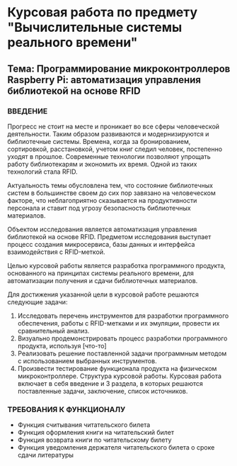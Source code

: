 # Курсовая работа по предмету "Вычислительные системы реального времени"
## **Тема:** Программирование микроконтроллеров Raspberry Pi: автоматизация управления библиотекой на основе RFID
### ВВЕДЕНИЕ
Прогресс не стоит на месте и проникает во все сферы человеческой деятельности. Таким образом развиваются и модернизируются и библиотечные системы. Времена, когда за бронированием, сортировкой, расстановкой, учетом книг следил человек, постепенно уходят в прошлое. Современные технологии позволяют упрощать работу библиотекарям и экономить их время. Одной из таких технологий стала RFID.

Актуальность темы обусловлена тем, что состояние библиотечных систем в большинстве своем до сих пор завязано на человеческом факторе, что неблагоприятно сказывается на продуктивности персонала и ставит под угрозу безопасность библиотечных материалов.

Объектом исследования является автоматизация управления библиотекой на основе RFID.
Предметом исследования выступает процесс создания микросервиса, базы данных и интерфейса взаимодействия с RFID-меткой.

Целью курсовой работы является разработка программного продукта, основанного на принципах системы реального времени, для автоматизации получения и сдачи библиотечных материалов.

Для достижения указанной цели в курсовой работе решаются следующие задачи:
1. Исследовать  перечень инструментов для разработки программного обеспечения, работы с RFID-метками и их эмуляции, провести их сравнительный анализ. 
2. Визуально продемонстрировать процесс разработки программного продукта, используя [что-то]
3. Реализовать решение поставленной задачи программным методом с использованием выбранных инструментов.
4. Произвести тестирование функционала продукта на физическом микроконтроллере.
	Структура курсовой работы. Курсовая работа включает в себя введение и 3 раздела, в которых решаются поставленные задачи, заключение, список источников.

### ТРЕБОВАНИЯ К ФУНКЦИОНАЛУ
* Функция считывания читательского билета
* Функция оформления книги на читательский билет
* Функция возврата книги по читательскому билету
* Функция уведомления держателя читательского билета о сроке сдачи литературы